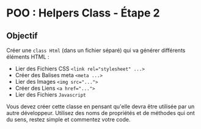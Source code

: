# POO : Helpers Class - Étape 2

## Objectif

Créer une `class Html` (dans un fichier séparé) qui va générer différents éléments HTML :

- Lier des Fichiers CSS `<link rel="stylesheet" ...>`
- Créer des Balises meta `<meta ...>`
- Lier des Images `<img src="...">`
- Créer des Liens `<a href="...">`
- Lier des Fichiers `Javascript`

Vous devez créer cette classe en pensant qu'elle devra être utilisée par un autre développeur. 
Utilisez des noms de propriétés et de méthodes qui ont du sens, restez simple et commentez votre code.
